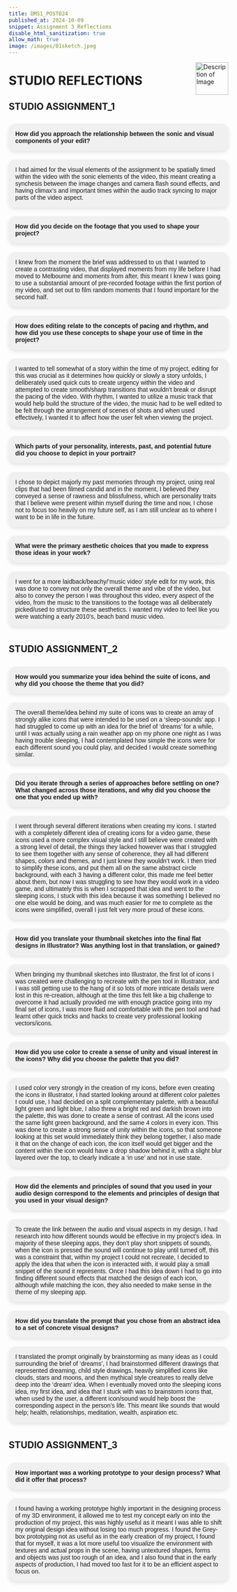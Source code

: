 ```yaml
---
title: DMS1_POST024
published_at: 2024-10-09
snippet: Assignment 3 Reflections
disable_html_sanitization: true
allow_math: true
image: /images/01sketch.jpeg
---
```


<img src="https://i.pinimg.com/originals/af/7f/7c/af7f7c06d8e82481b9a60000cc9d1522.gif" alt="Description of Image" style="float:right; margin-left:20px; width:75px; height:auto;">

<style>
.custom-list {
  list-style-type: none; /* Remove default bullets */
  padding: 0; /* Remove default padding */
}

.custom-list li {
  background-color: #f0f0f0; /* Light background color */
  padding: 15px; /* Padding inside each list item */
  margin: 10px 0; /* Spacing between list items */
  border-radius: 15px; /* Rounded corners */
  display: inline-block; /* Ensure the background fits the text size */
  width: fit-content; /* The box only as wide as the content */
  box-shadow: 0 4px 8px rgba(0, 0, 0, 0.1); /* Light shadow for a subtle 3D effect */
  font-family: Arial, sans-serif;
}
</style>

# **STUDIO REFLECTIONS**

## **STUDIO ASSIGNMENT_1**

<ul class="custom-list">
  <li><strong> How did you approach the relationship between the sonic and visual components of your edit?</strong></li>
  <li> I had aimed for the visual elements of the assignment to be spatially timed within the video with the sonic elements of the video, this meant  creating a synchesis between the image changes and camera flash sound effects, and having climax’s and important times within the audio track syncing to major parts of the video aspect. </li>
  <li><strong> How did you decide on the footage that you used to shape  your project?</strong></li>
  <li> I knew from the moment the brief was addressed to us that I wanted to create a contrasting video, that displayed moments from my life before I had moved to Melbourne and moments from after, this meant I knew I was going to use a substantial amount of pre-recorded footage within the first portion of my video, and set out to film random moments that I found important for the second half. </li>
  <li><strong> How does editing relate to the concepts of pacing and rhythm, and how did you use these concepts to shape your use of time in the project? </strong></li>
  <li> I wanted to tell somewhat of a story within the time of my project, editing for this was crucial as it determines how quickly or slowly a story unfolds, I deliberately used quick cuts to create urgency within the video and attempted to create smooth/sharp transitions that wouldn’t break or disrupt the pacing of the video. With rhythm, I wanted to utilize a music track that would help build the structure of the video, the music had to be well edited to be felt through the arrangement of scenes of shots and when used effectively, I wanted it to affect how the user felt when viewing the project. </li>
  <li><strong> Which parts of your personality, interests, past, and potential future did you choose to depict in your portrait? </strong></li>
  <li> I chose to depict majorly my past memories through my project, using real clips that had been filmed candid and in the moment, I believed they conveyed a sense of rawness and blissfulness, which are personality traits that I believe were present within myself during the time and now, I chose not to focus too heavily on my future self, as I am still unclear as to where I want to be in life in the future. </li>
  <li><strong> What were the primary aesthetic choices that you made to express those ideas in your work? </strong></li>
  <li> I went for a more laidback/beachy/’music video’ style edit for my work, this was done to convey not only the overall theme and vibe of the video, but also to convey the person I was throughout this video, every aspect of the video, from the music to the transitions to the footage was all deliberately picked/used to structure these aesthetics. I wanted my video to feel like you were watching a early 2010’s, beach band music video. </li>
</ul>

## **STUDIO ASSIGNMENT_2**

<ul class="custom-list">
<li><strong>How would you summarize your idea behind the suite of icons, and why did you choose the theme that you did?</strong></li>
<li> The overall theme/idea behind my suite of icons was to create an array of strongly alike icons that were intended to be used on a ‘sleep-sounds’ app. I had struggled to come up with an idea for the brief of ‘dreams’ for a while, until I was actually using a rain weather app on my phone one night as I was having trouble sleeping, I had contemplated how simple the icons were for each different sound you could play, and decided I would create something similar. </li>
<li><strong>Did you iterate through a series of approaches before settling on one? What changed across those iterations, and why did you choose the one that you ended up with?</strong></li>
<li> I went through several different iterations when creating my icons. I started with a completely different idea of creating icons for a video game, these icons used a more complex visual style and I still believe were created with a strong level of detail, the things they lacked however was that I struggled to see them together with any sense of coherence, they all had different shapes, colors and themes, and I just knew they wouldn’t work. I then tried to simplify these icons, and put them all on the same abstract circle background, with each 3 having a different color, this made me feel better about them, but now I was struggling to see how they would work in a video game, and ultimately this is when I scrapped that idea and went to the sleeping icons, I stuck with this idea because it was something I believed no one else would be doing, and was much easier for me to complete as the icons were simplified, overall I just felt very more proud of these icons. </li>
<li><strong>How did you translate your thumbnail sketches into the final flat designs in Illustrator? Was anything lost in that translation, or gained?</strong></li>
<li> When bringing my thumbnail sketches into Illustrator, the first lot of icons I was created were challenging to recreate with the pen tool in Illustrator, and I was still getting use to the hang of it so lots of more intricate details were lost in this re-creation, although at the time this felt like a big challenge to overcome it had actually provided me with enough practice going into my final set of icons, I was more fluid and comfortable with the pen tool and had learnt other quick tricks and hacks to create very professional looking vectors/icons. </li>
<li><strong>How did you use color to create a sense of unity and visual interest in the icons? Why did you choose the palette that you did?</strong></li>
<li> I used color very strongly in the creation of my icons, before even creating the icons in Illustrator, I had started looking around at different color palettes I could use, I had decided on a split complementary palette, with a beautiful light green and light blue, I also threw a bright red and darkish brown into the palette, this was done to create a sense of contrast. All the icons used the same light green background, and the same 4 colors in every icon. This was done to create a strong sense of unity within the icons, so that someone looking at this set would immediately think they belong together, I also made it that on the change of each icon, the icon itself would get bigger and the content within the icon would have a drop shadow behind it, with a slight blur layered over the top, to clearly indicate a ‘in use’ and not in use state. </li>
<li><strong>How did the elements and principles of sound that you used in your audio design correspond to the elements and principles of design that you used in your visual design?</li></strong>
<li>To create the link between the audio and visual aspects in my design, I had research into how different sounds would be effective in my project’s idea. In majority of these sleeping apps, they don’t play short snippets of sounds, when the icon is pressed the sound will continue to play until turned off, this was a constraint that, within my project I could not recreate, I decided to apply the idea that when the icon is interacted with, it would play a small snippet of the sound it represents. Once I had this idea down I had to go into finding different sound effects that matched the design of each icon, although while matching the icon, they also needed to make sense in the theme of my sleeping app. </li>
<li><strong>How did you translate the prompt that you chose from an abstract idea to a set of concrete visual designs?</li></strong>
<li>I translated the prompt originally by brainstorming as many ideas as I could surrounding the brief of ‘dreams’, I had brainstormed different drawings that represented dreaming, child style drawings, heavily simplified icons like clouds, stars and moons, and then mythical style creatures to really delve deep into the ‘dream’ idea. When I eventually moved onto the sleeping icons idea, my first idea, and idea that I stuck with was to brainstorm icons that, when used by the user, a different icon/sound would help boost the corresponding aspect in the person’s life. This meant like sounds that would help; health, relationships, meditation, wealth, aspiration etc.</li>
</ul>

## **STUDIO ASSIGNMENT_3**

<ul class="custom-list">
<li><strong>How important was a working prototype to your design process? What did it offer that process?</strong></li>
<li>I found having a working prototype highly important in the designing process of my 3D environment, it allowed me to test my concept early on into the production of my project, this was highly useful as it meant I was able to shift my original design idea without losing too much progress. I found the Grey-box prototyping not as useful as in the early creation of my project, I found that for myself, it was a lot more useful too visualize the environment with textures and actual props in the scene, having untextured shapes, forms and objects was just too rough of an idea, and I also found that in the early aspects of production,  I had moved too fast for it to be an efficient aspect to focus on.</li>